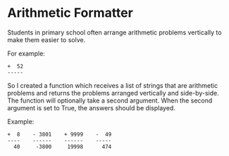 # Arithmetic Formatter
Students in primary school often arrange arithmetic problems vertically to make them easier to solve.

For example: 
```  235
+  52
-----
```

So I created a function which receives a list of strings that are arithmetic problems and returns the problems arranged vertically and side-by-side. The function will optionally take a second argument. When the second argument is set to True, the answers should be displayed.

Example:
```  32         1      9999      523
+  8    - 3801    + 9999    -  49
----    ------    ------    -----
  40     -3800     19998      474
```
